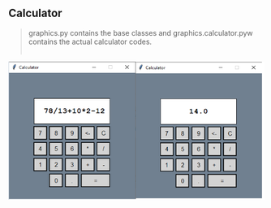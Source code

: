 ## Calculator 

> graphics.py contains the base classes and
> graphics.calculator.pyw contains the actual calculator codes. 
<br /><br />

![Calculator](https://github.com/gurkandyilmaz/courses-and-tutorials/blob/master/python_projects/calculator/calculator_gui.PNG)
